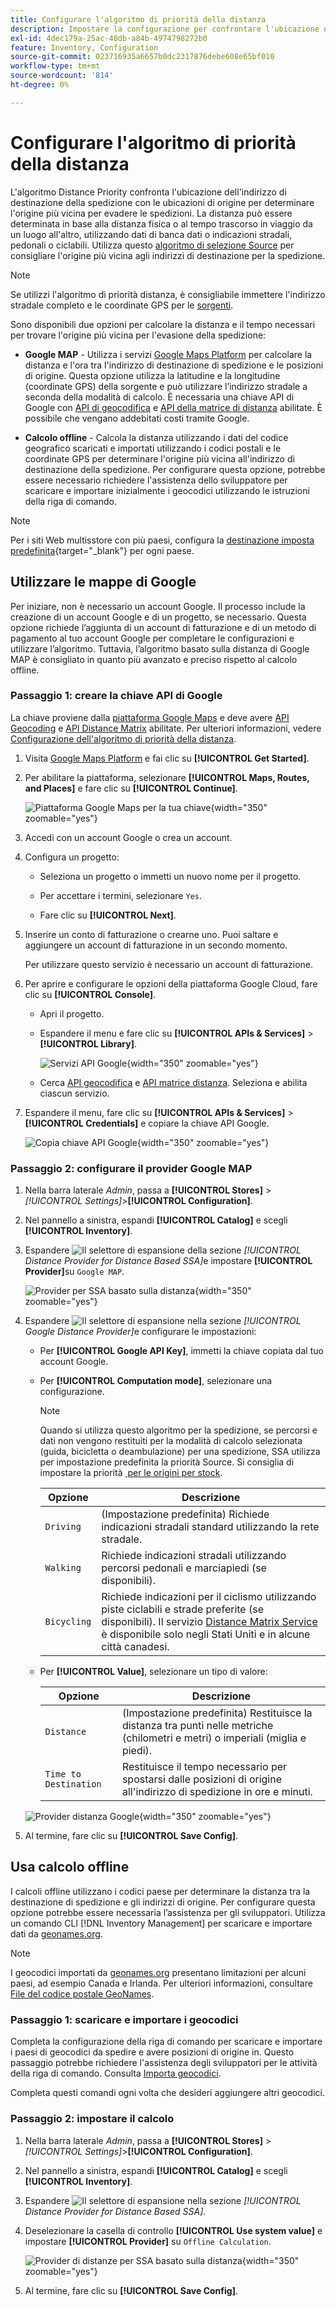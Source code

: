 ```yaml
---
title: Configurare l'algoritmo di priorità della distanza
description: Impostare la configurazione per confrontare l'ubicazione dell'indirizzo di destinazione di spedizione con le ubicazioni di origine per determinare l'origine più vicina per evadere le spedizioni.
exl-id: 4dec179a-25ac-48db-a84b-4974798272b0
feature: Inventory, Configuration
source-git-commit: 023716935a6657b0dc2317876debe608e65bf010
workflow-type: tm+mt
source-wordcount: '814'
ht-degree: 0%

---
```


# Configurare l&#39;algoritmo di priorità della distanza

L&#39;algoritmo Distance Priority confronta l&#39;ubicazione dell&#39;indirizzo di destinazione della spedizione con le ubicazioni di origine per determinare l&#39;origine più vicina per evadere le spedizioni. La distanza può essere determinata in base alla distanza fisica o al tempo trascorso in viaggio da un luogo all&#39;altro, utilizzando dati di banca dati o indicazioni stradali, pedonali o ciclabili. Utilizza questo [algoritmo di selezione Source](selection-reservations.md) per consigliare l&#39;origine più vicina agli indirizzi di destinazione per la spedizione.

>[!NOTE]
>
>Se utilizzi l&#39;algoritmo di priorità distanza, è consigliabile immettere l&#39;indirizzo stradale completo e le coordinate GPS per le [sorgenti](sources-add.md).

Sono disponibili due opzioni per calcolare la distanza e il tempo necessari per trovare l&#39;origine più vicina per l&#39;evasione della spedizione:

- **Google MAP** - Utilizza i servizi [Google Maps Platform][1] per calcolare la distanza e l&#39;ora tra l&#39;indirizzo di destinazione di spedizione e le posizioni di origine. Questa opzione utilizza la latitudine e la longitudine (coordinate GPS) della sorgente e può utilizzare l’indirizzo stradale a seconda della modalità di calcolo. È necessaria una chiave API di Google con [API di geocodifica][2] e [API della matrice di distanza][3] abilitate. È possibile che vengano addebitati costi tramite Google.

- **Calcolo offline** - Calcola la distanza utilizzando i dati del codice geografico scaricati e importati utilizzando i codici postali e le coordinate GPS per determinare l&#39;origine più vicina all&#39;indirizzo di destinazione della spedizione. Per configurare questa opzione, potrebbe essere necessario richiedere l&#39;assistenza dello sviluppatore per scaricare e importare inizialmente i geocodici utilizzando le istruzioni della riga di comando.

>[!NOTE]
>
>Per i siti Web multisstore con più paesi, configura la [destinazione imposta predefinita](../stores-purchase/tax-class.md#default-tax-destination){target="_blank"} per ogni paese.

## Utilizzare le mappe di Google

Per iniziare, non è necessario un account Google. Il processo include la creazione di un account Google e di un progetto, se necessario. Questa opzione richiede l’aggiunta di un account di fatturazione e di un metodo di pagamento al tuo account Google per completare le configurazioni e utilizzare l’algoritmo.
Tuttavia, l’algoritmo basato sulla distanza di Google MAP è consigliato in quanto più avanzato e preciso rispetto al calcolo offline.

### Passaggio 1: creare la chiave API di Google

La chiave proviene dalla [piattaforma Google Maps][1] e deve avere [API Geocoding][2] e [API Distance Matrix][3] abilitate. Per ulteriori informazioni, vedere [Configurazione dell&#39;algoritmo di priorità della distanza](distance-priority-algorithm.md).

1. Visita [Google Maps Platform][1] e fai clic su **[!UICONTROL Get Started]**.

1. Per abilitare la piattaforma, selezionare **[!UICONTROL Maps, Routes, and Places]** e fare clic su **[!UICONTROL Continue]**.

   ![Piattaforma Google Maps per la tua chiave](assets/inventory-google-key1.png){width="350" zoomable="yes"}

1. Accedi con un account Google o crea un account.

1. Configura un progetto:

   - Seleziona un progetto o immetti un nuovo nome per il progetto.

   - Per accettare i termini, selezionare `Yes`.

   - Fare clic su **[!UICONTROL Next]**.

1. Inserire un conto di fatturazione o crearne uno. Puoi saltare e aggiungere un account di fatturazione in un secondo momento.

   Per utilizzare questo servizio è necessario un account di fatturazione.

1. Per aprire e configurare le opzioni della piattaforma Google Cloud, fare clic su **[!UICONTROL Console]**.

   - Apri il progetto.

   - Espandere il menu e fare clic su **[!UICONTROL APIs & Services]** > **[!UICONTROL Library]**.

     ![Servizi API Google](assets/inventory-google-key2.png){width="350" zoomable="yes"}

   - Cerca [API geocodifica][2] e [API matrice distanza][3]. Seleziona e abilita ciascun servizio.

1. Espandere il menu, fare clic su **[!UICONTROL APIs & Services]** > **[!UICONTROL Credentials]** e copiare la chiave API Google.

   ![Copia chiave API Google](assets/inventory-google-key3.png){width="350" zoomable="yes"}

### Passaggio 2: configurare il provider Google MAP

1. Nella barra laterale _Admin_, passa a **[!UICONTROL Stores]** > _[!UICONTROL Settings]_>**[!UICONTROL Configuration]**.

1. Nel pannello a sinistra, espandi **[!UICONTROL Catalog]** e scegli **[!UICONTROL Inventory]**.

1. Espandere ![Il selettore di espansione](../assets/icon-display-expand.png) della sezione _[!UICONTROL Distance Provider for Distance Based SSA]_&#x200B;e impostare **[!UICONTROL Provider]**&#x200B;su `Google MAP`.

   ![Provider per SSA basato sulla distanza](assets/config-catalog-inventory-distance-provider.png){width="350" zoomable="yes"}

1. Espandere ![Il selettore di espansione](../assets/icon-display-expand.png) nella sezione _[!UICONTROL Google Distance Provider]_&#x200B;e configurare le impostazioni:

   - Per **[!UICONTROL Google API Key]**, immetti la chiave copiata dal tuo account Google.

   - Per **[!UICONTROL Computation mode]**, selezionare una configurazione.

     >[!NOTE]
     >
     >Quando si utilizza questo algoritmo per la spedizione, se percorsi e dati non vengono restituiti per la modalità di calcolo selezionata (guida, bicicletta o deambulazione) per una spedizione, SSA utilizza per impostazione predefinita la priorità Source. Si consiglia di impostare la priorità [&#x200B; per le origini per stock](stocks-prioritize-sources.md).

     | Opzione | Descrizione |
     | ----- | ----- |
     | `Driving` | (Impostazione predefinita) Richiede indicazioni stradali standard utilizzando la rete stradale. |
     | `Walking` | Richiede indicazioni stradali utilizzando percorsi pedonali e marciapiedi (se disponibili). |
     | `Bicycling` | Richiede indicazioni per il ciclismo utilizzando piste ciclabili e strade preferite (se disponibili). Il servizio [Distance Matrix Service][4] è disponibile solo negli Stati Uniti e in alcune città canadesi. |

   - Per **[!UICONTROL Value]**, selezionare un tipo di valore:

     | Opzione | Descrizione |
     | ----- | ----- |
     | `Distance` | (Impostazione predefinita) Restituisce la distanza tra punti nelle metriche (chilometri e metri) o imperiali (miglia e piedi). |
     | `Time to Destination` | Restituisce il tempo necessario per spostarsi dalle posizioni di origine all&#39;indirizzo di spedizione in ore e minuti. |

   ![Provider distanza Google](assets/config-catalog-inventory-distance-provider-settings.png){width="350" zoomable="yes"}

1. Al termine, fare clic su **[!UICONTROL Save Config]**.

## Usa calcolo offline

I calcoli offline utilizzano i codici paese per determinare la distanza tra la destinazione di spedizione e gli indirizzi di origine. Per configurare questa opzione potrebbe essere necessaria l’assistenza per gli sviluppatori. Utilizza un comando CLI [!DNL Inventory Management] per scaricare e importare dati da [geonames.org][5].

>[!NOTE]
>
>I geocodici importati da [geonames.org][5] presentano limitazioni per alcuni paesi, ad esempio Canada e Irlanda. Per ulteriori informazioni, consultare [File del codice postale GeoNames][6].

### Passaggio 1: scaricare e importare i geocodici

Completa la configurazione della riga di comando per scaricare e importare i paesi di geocodici da spedire e avere posizioni di origine in. Questo passaggio potrebbe richiedere l&#39;assistenza degli sviluppatori per le attività della riga di comando. Consulta [Importa geocodici](cli.md#import-geocodes).

Completa questi comandi ogni volta che desideri aggiungere altri geocodici.

### Passaggio 2: impostare il calcolo

1. Nella barra laterale _Admin_, passa a **[!UICONTROL Stores]** > _[!UICONTROL Settings]_>**[!UICONTROL Configuration]**.

1. Nel pannello a sinistra, espandi **[!UICONTROL Catalog]** e scegli **[!UICONTROL Inventory]**.

1. Espandere ![Il selettore di espansione](../assets/icon-display-expand.png) nella sezione _[!UICONTROL Distance Provider for Distance Based SSA]_.

1. Deselezionare la casella di controllo **[!UICONTROL Use system value]** e impostare **[!UICONTROL Provider]** su `Offline Calculation`.

   ![Provider di distanze per SSA basato sulla distanza](assets/inventory-distance-offline.png){width="350" zoomable="yes"}

1. Al termine, fare clic su **[!UICONTROL Save Config]**.

[1]: https://cloud.google.com/maps-platform/
[2]: https://developers.google.com/maps/documentation/geocoding/start
[3]: https://developers.google.com/maps/documentation/distance-matrix/start
[4]: https://developers.google.com/maps/documentation/javascript/distancematrix#travel_modes
[5]: https://www.geonames.org/
[6]: https://download.geonames.org/export/zip/readme.txt

